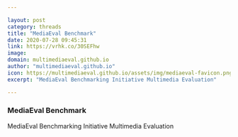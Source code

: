 ```yaml
---

layout: post
category: threads
title: "MediaEval Benchmark"
date: 2020-07-28 09:45:31
link: https://vrhk.co/30SEFhw
image: 
domain: multimediaeval.github.io
author: "multimediaeval.github.io"
icon: https://multimediaeval.github.io/assets/img/mediaeval-favicon.png
excerpt: "MediaEval Benchmarking Initiative Multimedia Evaluation"

---
```


### MediaEval Benchmark

MediaEval Benchmarking Initiative Multimedia Evaluation